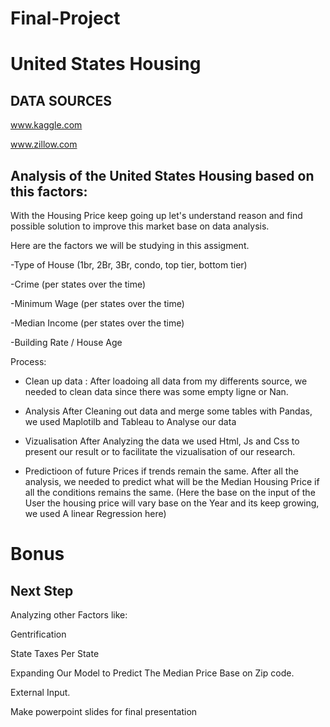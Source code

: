 # Final-Project

# United States Housing

## DATA SOURCES

www.kaggle.com

www.zillow.com

## Analysis of the United States Housing based on this factors:
With the Housing Price keep going up let's understand reason and find possible solution to improve this market base on data analysis.

Here are the factors we will be studying in this assigment.

-Type of House (1br, 2Br, 3Br, condo, top tier, bottom tier)

-Crime (per states over the time)

-Minimum Wage (per states over the time)

-Median Income (per states over the time)

-Building Rate / House Age 


Process:

   - Clean up data :
        After loadoing all data from my differents source, we needed to clean data since there was some empty ligne or Nan.
        
   - Analysis 
        After Cleaning out data and merge some tables with Pandas, we used Maplotilb and Tableau to Analyse our data
        
   - Vizualisation
        After Analyzing the data we used Html, Js and Css to present our result or to facilitate the vizualisation of our          research.
        
   - Predictioon of future Prices if trends remain the same.
        After all the analysis, we needed to predict what will be the Median Housing Price if all the conditions remains the same. (Here the  base on the input of the User the housing price will vary base on the Year and its keep growing, we used A linear Regression here)
 
 
 # Bonus
 
 ## Next Step
 
Analyzing other Factors like:

Gentrification

State Taxes Per State

Expanding Our Model to Predict The Median Price Base on Zip code.

External Input.

    
   Make powerpoint slides for final presentation
